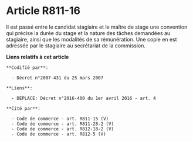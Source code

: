 # Article R811-16

Il est passé entre le candidat stagiaire et le maître de stage une convention qui précise la durée du stage et la nature des
tâches demandées au stagiaire, ainsi que les modalités de sa rémunération. Une copie en est adressée par le stagiaire au
secrétariat de la commission.

**Liens relatifs à cet article**

	**Codifié par**:

	  - Décret n°2007-431 du 25 mars 2007

	**Liens**:

	  - DEPLACE: Décret n°2016-400 du 1er avril 2016 - art. 4

	**Cité par**:

	  - Code de commerce - art. R811-15 (V)
	  - Code de commerce - art. R811-28-2 (V)
	  - Code de commerce - art. R812-18-2 (V)
	  - Code de commerce - art. R812-5 (V)
